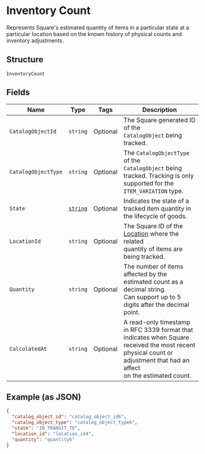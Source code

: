 
# Inventory Count

Represents Square's estimated quantity of items in a particular state at a
particular location based on the known history of physical counts and
inventory adjustments.

## Structure

`InventoryCount`

## Fields

| Name | Type | Tags | Description |
|  --- | --- | --- | --- |
| `CatalogObjectId` | `string` | Optional | The Square generated ID of the<br>`CatalogObject` being tracked. |
| `CatalogObjectType` | `string` | Optional | The `CatalogObjectType` of the<br>`CatalogObject` being tracked. Tracking is only<br>supported for the `ITEM_VARIATION` type. |
| `State` | [`string`](/doc/models/inventory-state.md) | Optional | Indicates the state of a tracked item quantity in the lifecycle of goods. |
| `LocationId` | `string` | Optional | The Square ID of the [Location](#type-location) where the related<br>quantity of items are being tracked. |
| `Quantity` | `string` | Optional | The number of items affected by the estimated count as a decimal string.<br>Can support up to 5 digits after the decimal point. |
| `CalculatedAt` | `string` | Optional | A read-only timestamp in RFC 3339 format that indicates when Square<br>received the most recent physical count or adjustment that had an affect<br>on the estimated count. |

## Example (as JSON)

```json
{
  "catalog_object_id": "catalog_object_id6",
  "catalog_object_type": "catalog_object_type6",
  "state": "IN_TRANSIT_TO",
  "location_id": "location_id4",
  "quantity": "quantity6"
}
```

